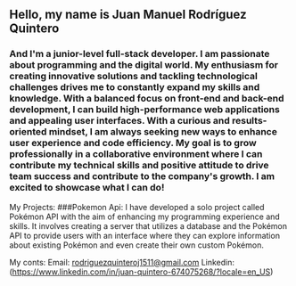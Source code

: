 ## Hello, my name is Juan Manuel Rodríguez Quintero

### And I'm a junior-level full-stack developer. I am passionate about programming and the digital world. My enthusiasm for creating innovative solutions and tackling technological challenges drives me to constantly expand my skills and knowledge. With a balanced focus on front-end and back-end development, I can build high-performance web applications and appealing user interfaces. With a curious and results-oriented mindset, I am always seeking new ways to enhance user experience and code efficiency. My goal is to grow professionally in a collaborative environment where I can contribute my technical skills and positive attitude to drive team success and contribute to the company's growth. I am excited to showcase what I can do!

My Projects:
###Pokemon Api: I have developed a solo project called Pokémon API with the aim of enhancing my programming experience and skills. It involves creating a server that utilizes a database and the Pokémon API to provide users with an interface where they can explore information about existing Pokémon and even create their own custom Pokémon.

My conts:
Email: rodriguezquinteroj1511@gmail.com
Linkedin: (https://www.linkedin.com/in/juan-quintero-674075268/?locale=en_US)
<!--
**JuanQuintero1511/JuanQuintero1511** is a ✨ _special_ ✨ repository because its `README.md` (this file) appears on your GitHub profile.

Here are some ideas to get you started:

- 🔭 I’m currently working on ...
- 🌱 I’m currently learning ...
- 👯 I’m looking to collaborate on ...
- 🤔 I’m looking for help with ...
- 💬 Ask me about ...
- 📫 How to reach me: ...
- 😄 Pronouns: ...
- ⚡ Fun fact: ...
-->
